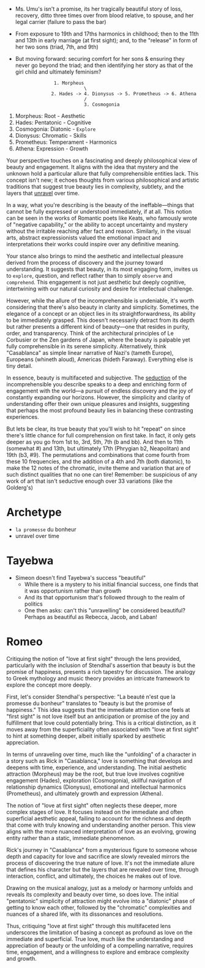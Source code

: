 - Ms. Umu's isn't a promise, its her tragically beautiful story of loss, recovery, ditto three times over from blood relative, to spouse, and her legal carrier (failure to pass the bar)
- From exposure to 19th and 17ths harmonics in childhood; then to the 11th and 13th in early marriage (at first sight); and, to the "release" in form of her two sons (triad, 7th, and 9th)
- But moving forward: securing comfort for her sons & ensuring they never go beyond the triad; and then identifying her story as that of the girl child and ultimately feminism?

                    1. Morpheus
                               \
                   2. Hades -> 4. Dionysus -> 5. Prometheus -> 6. Athena
                               /
                               3. Cosmogonia


1. Morpheus: Root - Aesthetic
2. Hades: Pentatonic - Cognitive
3. Cosmogonia: Diatonic - `Explore`
4. Dionysus: Chromatic - Skills 
5. Prometheus: Temperament - Harmonics
6. Athena: Expression - Growth
   
Your perspective touches on a fascinating and deeply philosophical view of beauty and engagement. It aligns with the idea that mystery and the unknown hold a particular allure that fully comprehensible entities lack. This concept isn't new; it echoes thoughts from various philosophical and artistic traditions that suggest true beauty lies in complexity, subtlety, and the layers that [unravel](https://www.youtube.com/watch?v=zkkMs-UZpbU) over time.

In a way, what you're describing is the beauty of the ineffable—things that cannot be fully expressed or understood immediately, if at all. This notion can be seen in the works of Romantic poets like Keats, who famously wrote of "negative capability," or the ability to accept uncertainty and mystery without the irritable reaching after fact and reason. Similarly, in the visual arts, abstract expressionists valued the emotional impact and interpretations their works could inspire over any definitive meaning.

Your stance also brings to mind the aesthetic and intellectual pleasure derived from the process of discovery and the journey toward understanding. It suggests that beauty, in its most engaging form, invites us to `explore`, question, and reflect rather than to simply `observe` and `comprehend`. This engagement is not just aesthetic but deeply cognitive, intertwining with our natural curiosity and desire for intellectual challenge.

However, while the allure of the incomprehensible is undeniable, it's worth considering that there's also beauty in clarity and simplicity. Sometimes, the elegance of a concept or an object lies in its straightforwardness, its ability to be immediately grasped. This doesn't necessarily detract from its depth but rather presents a different kind of beauty—one that resides in purity, order, and transparency. Think of the architectural principles of Le Corbusier or the Zen gardens of Japan, where the beauty is palpable yet fully comprehensible in its serene simplicity. Alternatively, think "Casablanca" as simple linear narrative of Nazi's (tameth Europe), Europeans (whineth aloud), Americas (hideth Faraway). Everything else is tiny detail.

In essence, beauty is multifaceted and subjective. The [seduction](https://en.wikipedia.org/wiki/Seduction) of the incomprehensible you describe speaks to a deep and enriching form of engagement with the world—a pursuit of endless discovery and the joy of constantly expanding our horizons. However, the simplicity and clarity of understanding offer their own unique pleasures and insights, suggesting that perhaps the most profound beauty lies in balancing these contrasting experiences.

But lets be clear, its true beauty that you'll wish to hit "repeat" on since there's little chance for full comprehension on first take. In fact, it only gets deeper as you go from 1st to, 3rd, 5th, 7th (b and bb). And then to 11th (somewhat #) and 13th, but ultimately 17th (Phrygian b2, Neapolitan) and 19th (b3, #9). The permutations and combinations that come fourth from these 10 frequencies, and the addition of a 4th and 7th (both diatonic), to make the 12 notes of the chromatic, invite theme and variation that are of such distinct qualities that no one can tire! Remember: be suspicious of any work of art that isn't seductive enough over 33 variations (like the Golderg's)

# Archetype

- `la promesse` du bonheur
- unravel over time

# Tayebwa

- Simeon doesn't find Tayebwa's success "beautiful"
   - While there is a mystery to his initial financial success, one finds that it was opportunism rather than growth
   - And its that opportunism that's followed through to the realm of politics
   - One then asks: can't this "unravelling" be considered beautiful? Perhaps as beautiful as Rebecca, Jacob, and Laban! 

# Romeo

Critiquing the notion of "love at first sight" through the lens provided, particularly with the inclusion of Stendhal's assertion that beauty is but the promise of happiness, presents a rich tapestry for discussion. The analogy to Greek mythology and music theory provides an intricate framework to explore the concept more deeply.

First, let's consider Stendhal's perspective: "La beauté n'est que la promesse du bonheur" translates to "beauty is but the promise of happiness." This idea suggests that the immediate attraction one feels at "first sight" is not love itself but an anticipation or promise of the joy and fulfillment that love could potentially bring. This is a critical distinction, as it moves away from the superficiality often associated with "love at first sight" to hint at something deeper, albeit initially sparked by aesthetic appreciation.

In terms of unraveling over time, much like the "unfolding" of a character in a story such as Rick in "Casablanca," love is something that develops and deepens with time, experience, and understanding. The initial aesthetic attraction (Morpheus) may be the root, but true love involves cognitive engagement (Hades), exploration (Cosmogonia), skillful navigation of relationship dynamics (Dionysus), emotional and intellectual harmonics (Prometheus), and ultimately growth and expression (Athena). 

The notion of "love at first sight" often neglects these deeper, more complex stages of love. It focuses instead on the immediate and often superficial aesthetic appeal, failing to account for the richness and depth that come with truly knowing and understanding another person. This view aligns with the more nuanced interpretation of love as an evolving, growing entity rather than a static, immediate phenomenon.

Rick's journey in "Casablanca" from a mysterious figure to someone whose depth and capacity for love and sacrifice are slowly revealed mirrors the process of discovering the true nature of love. It's not the immediate allure that defines his character but the layers that are revealed over time, through interaction, conflict, and ultimately, the choices he makes out of love.

Drawing on the musical analogy, just as a melody or harmony unfolds and reveals its complexity and beauty over time, so does love. The initial "pentatonic" simplicity of attraction might evolve into a "diatonic" phase of getting to know each other, followed by the "chromatic" complexities and nuances of a shared life, with its dissonances and resolutions. 

Thus, critiquing "love at first sight" through this multifaceted lens underscores the limitation of basing a concept as profound as love on the immediate and superficial. True love, much like the understanding and appreciation of beauty or the unfolding of a compelling narrative, requires time, engagement, and a willingness to explore and embrace complexity and growth.
